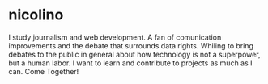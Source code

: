 # nicolino
I study journalism and web development. A fan of comunication improvements and the debate that surrounds data rights. Whiling to bring debates to the public in general about how technology is not a superpower, but a human labor. I want to learn and contribute to projects as much as I can. Come Together!
